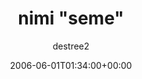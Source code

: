 ---
title: 'nimi "seme"'
posts: 10
hash: 't501'
author: 'destree2'
date: 2006-06-01T01:34:00+00:00
sources:
  - http://forums.tokipona.org/viewtopic.php%3Ft=501.html
---